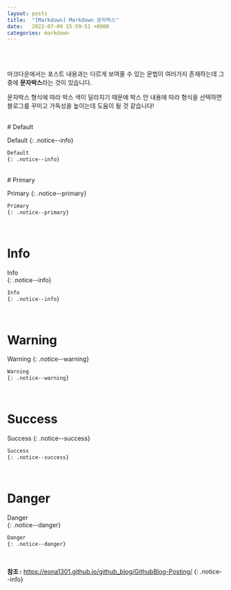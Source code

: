 ```yaml
---
layout: posts
title:  "[Markdown] Markdown 문자박스"
date:   2022-07-09 15:59:51 +0900
categories: markdown
---
```

<!-- 첫 줄 띄어놓기 -->
<br>
<br>

마크다운에서는 포스트 내용과는 다르게 보여줄 수 있는 문법이 여러가지 존재하는데 그중에 **문자박스**라는 것이 있습니다.

문자박스 형식에 따라 박스 색이 달라지기 때문에 박스 안 내용에 따라 형식을 선택하면 블로그를 꾸미고 가독성을 높이는데 도움이 될 것 같습니다!

<br>
# Default

Default
{: .notice--info}

```markdown
Default
{: .notice--info}
```
<br>
# Primary	

Primary	
{: .notice--primary}

```markdown
Primary	
{: .notice--primary}
```

<br>

# Info	

Info	
{: .notice--info}

```markdown
Info	
{: .notice--info}
```
<br>

# Warning	

Warning	
{: .notice--warning}

```markdown
Warning	
{: .notice--warning}
```
<br>

# Success	

Success	
{: .notice--success}

```markdown
Success	
{: .notice--success}
```
<br>

# Danger	

Danger	
{: .notice--danger}

```markdown
Danger	
{: .notice--danger}
```

<br>

**참조 :** <https://eona1301.github.io/github_blog/GithubBlog-Posting/>
{: .notice--info}